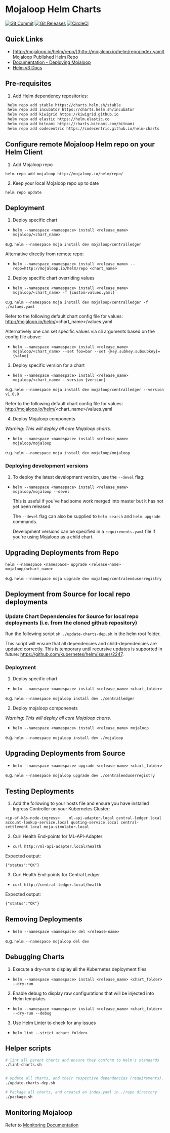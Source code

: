 # Mojaloop Helm Charts
[![Git Commit](https://img.shields.io/github/last-commit/mojaloop/helm.svg?style=flat)](https://github.com/mojaloop/helm/commits/master)
[![Git Releases](https://img.shields.io/github/release/mojaloop/helm.svg?style=flat)](https://github.com/mojaloop/helm/releases)
[![CircleCI](https://circleci.com/gh/mojaloop/helm.svg?style=svg)](https://circleci.com/gh/mojaloop/helm)

## Quick Links
- [http://mojaloop.io/helm/repo/](http://mojaloop.io/helm/repo/index.yaml) Mojaloop Published Helm Repo
- [Documentation - Deploying Mojaloop](https://docs.mojaloop.io/documentation/deployment-guide)
- [Helm v3 Docs](https://docs.helm.sh/)

## Pre-requisites

1. Add Helm dependency repositories:
```bash
 helm repo add stable https://charts.helm.sh/stable
 helm repo add incubator https://charts.helm.sh/incubator
 helm repo add kiwigrid https://kiwigrid.github.io
 helm repo add elastic https://helm.elastic.co
 helm repo add bitnami https://charts.bitnami.com/bitnami
 helm repo add codecentric https://codecentric.github.io/helm-charts
```

## Configure remote Mojaloop Helm repo on your Helm Client

1. Add Mojaloop repo

`helm repo add mojaloop http://mojaloop.io/helm/repo/`

2. Keep your local Mojaloop repo up to date

`helm repo update`

## Deployment

1. Deploy specific chart

- `helm --namespace <namespace> install <release_name> mojaloop/<chart_name>`

e.g. `helm --namespace moja install dev mojaloop/centralledger`

Alternative directly from remote repo:

- `helm --namespace <namespace> install <release_name> --repo=http://mojaloop.io/helm/repo <chart_name>`

2. Deploy specific chart overriding values

- `helm --namespace <namespace> install <release_name> mojaloop/<chart_name> -f {custom-values.yaml}`

e.g. `helm --namespace moja install dev mojaloop/centralledger -f ./values.yaml`

Refer to the following default chart config file for values: http://mojaloop.io/helm/<chart_name>/values.yaml

Alternatively one can set specific values via cli arguments based on the config file above:
- `helm --namespace <namespace> install <release_name> mojaloop/<chart_name> --set foo=bar --set {key.subkey.subsubkey}={value}`

3. Deploy specific version for a chart

- `helm --namespace <namespace> install <release_name> mojaloop/<chart_name> --version {version}`

e.g. `helm --namespace moja install dev mojaloop/centralledger --version v1.0.0`

Refer to the following default chart config file for values: http://mojaloop.io/helm/<chart_name>/values.yaml

4. Deploy Mojaloop components

*Warning: This will deploy all core Mojaloop charts.*

- `helm --namespace <namespace> install <release_name> mojaloop/mojaloop`

e.g. `helm --namespace moja install dev mojaloop/mojaloop`

### Deploying development versions

1. To deploy the latest development version, use the `--devel` flag:

- `helm --namespace <namespace> install <release_name> mojaloop/mojaloop --devel`

    This is useful if you've had some work merged into master but it has not yet been released.

    The `--devel` flag can also be supplied to `helm search` and `helm upgrade` commands.

    Development versions can be specified in a `requirements.yaml` file if you're using Mojaloop as a child chart.

## Upgrading Deployments from Repo

`helm --namespace <namespace> upgrade <release-name> mojaloop/<chart_name>`

e.g. `helm --namespace moja upgrade dev mojaloop/centralenduserregistry`


## Deployment from Source for local repo deployments

### Update Chart Dependencies for Source for local repo deployments (i.e. from the cloned github repository)

Run the following script `sh ./update-charts-dep.sh` in the helm root folder. 

This script will ensure that all dependencies and child-dependencies are updated correctly. This is temporary until recursive updates is supported in future: https://github.com/kubernetes/helm/issues/2247.

### Deployment

1. Deploy specific chart

- `helm --namespace <namespace> install <release_name> <chart_folder>`

e.g. `helm --namespace mojaloop install dev ./centralledger`

2. Deploy mojaloop componenets

*Warning: This will deploy all core Mojaloop charts.*

- `helm --namespace <namespace> install <release_name> mojaloop`

e.g. `helm --namespace mojaloop install dev ./mojaloop`


## Upgrading Deployments from Source

- `helm --namespace <namespace> upgrade <release-name> <chart_folder>`

e.g. `helm --namespace mojaloop upgrade dev ./centralenduserregistry`

## Testing Deployments

1. Add the following to your hosts file and ensure you have installed Ingress Controller on your Kubernetes Cluster:

`<ip-of-k8s-node-ingress>	 ml-api-adapter.local central-ledger.local account-lookup-service.local quoting-service.local central-settlement.local moja-simulator.local`

2. Curl Health End-points for ML-API-Adapter

- `curl http://ml-api-adapter.local/health`

Expected output:

`{"status":"OK"}`

3. Curl Health End-points for Central Ledger

- `curl http://central-ledger.local/health`

Expected output:

`{"status":"OK"}`

## Removing Deployments

- `helm --namespace <namespace> del <release-name>`

e.g. `helm --namespace mojaloop del dev`

## Debugging Charts

1. Execute a dry-run to display all the Kubernetes deployment files

- `helm --namespace <namespace> install <release_name> <chart_folder> --dry-run`

2. Enable debug to display raw configurations that will be injected into Helm templates

- `helm --namespace <namespace> install <release_name> <chart_folder> --dry-run --debug`

3. Use Helm Linter to check for any issues

- `helm lint --strict <chart_folder>`

## Helper scripts

```bash
# lint all parent charts and ensure they conform to Helm's standards
./lint-charts.sh


# Update all charts, and their respective dependencies (requirements).
./update-charts-dep.sh

# Package all charts, and created an index.yaml in ./repo directory
./package.sh
```

## Monitoring Mojaloop

Refer to [Monitoring Documentation](./monitoring/README.md)
